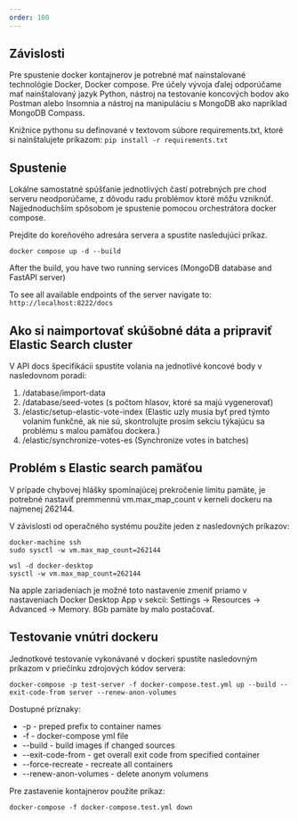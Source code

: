 ```yaml
---
order: 100
---
```


## Závislosti
Pre spustenie docker kontajnerov je potrebné mať nainstalované technológie Docker, Docker compose.
Pre účely vývoja ďalej odporúčame mať nainštalovaný jazyk Python, nástroj na testovanie koncových bodov ako Postman alebo Insomnia a nástroj na manipuláciu s MongoDB ako napríklad MongoDB Compass.

Knižnice pythonu su definované v textovom súbore requirements.txt, ktoré si nainštalujete príkazom: 
```pip install -r requirements.txt```

## Spustenie
Lokálne samostatné spúšťanie jednotlivých častí potrebných pre chod serveru neodporúčame, z dôvodu radu problémov ktoré môžu vzniknúť. Najjednoduchším spôsobom je spustenie pomocou orchestrátora docker compose.

Prejdite do koreňového adresára servera a spustite nasledujúci príkaz.
```
docker compose up -d --build
```

After the build, you have two running services (MongoDB database and FastAPI server)

To see all available endpoints of the server navigate to: ```http://localhost:8222/docs```

## Ako si naimportovať skúšobné dáta a pripraviť Elastic Search cluster
V API docs špecifikácii spustite volania na jednotlivé koncové body v nasledovnom poradí:
1. /database/import-data
2. /database/seed-votes (s počtom hlasov, ktoré sa majú vygenerovať)
3. /elastic/setup-elastic-vote-index (Elastic uzly musia byť pred týmto volaním funkčné, ak nie sú, skontrolujte prosím sekciu týkajúcu sa problému s malou pamäťou dockera.)
4. /elastic/synchronize-votes-es (Synchronize votes in batches)

## Problém s Elastic search pamäťou
V prípade chybovej hlášky spomínajúcej prekročenie limitu pamäte, je potrebné nastaviť premmennú vm.max_map_count
v kerneli dockeru na najmenej 262144.

V závislosti od operačného systému použite jeden z nasledovných príkazov:
```
docker-machine ssh
sudo sysctl -w vm.max_map_count=262144

wsl -d docker-desktop
sysctl -w vm.max_map_count=262144
```

Na apple zariadeniach je možné toto nastavenie zmeniť priamo v nastaveniach Docker Desktop App v sekcii: Settings -> Resources -> Advanced -> Memory. 8Gb pamäte by malo postačovať.

## Testovanie vnútri dockeru
Jednotkové testovanie vykonávané v dockeri spustíte nasledovným príkazom v priečinku zdrojových kódov servera:
```
docker-compose -p test-server -f docker-compose.test.yml up --build --exit-code-from server --renew-anon-volumes 
```

Dostupné príznaky:
- -p                  - preped prefix to container names
- -f                  - docker-compose yml file
- --build             - build images if changed sources
- --exit-code-from    - get overall exit code from specified container
- --force-recreate    - recreate all containers
- --renew-anon-volumes - delete anonym volumens

Pre zastavenie kontajnerov použite príkaz:
```
docker-compose -f docker-compose.test.yml down
```